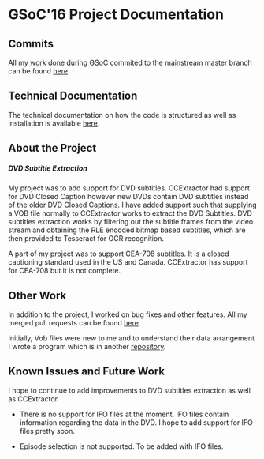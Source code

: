 
# GSoC'16 Project Documentation


## Commits

All my work done during GSoC commited to the mainstream master branch can be found  [here](https://github.com/CCExtractor/ccextractor/commits/master?author=bigharshrag). 


## Technical Documentation

The technical documentation on how the code is structured as well as installation is available [ here](/ccextractor-wiki-test/2020/02/20/http:--www.ccextractor.org-doku.php?id=public:gsoc:dvd_subtitles_technical_documentation_gsoc_16).

## About the Project

##### DVD Subtitle Extraction

My project was to add support for DVD subtitles. CCExtractor had support for DVD Closed Caption however new DVDs contain DVD subtitles instead of the older DVD Closed Captions. I have added support such that supplying a VOB file normally to CCExtractor works to extract the DVD Subtitles. DVD subtitles extraction works by filtering out the subtitle frames from the video stream and obtaining the RLE encoded bitmap based subtitles, which are then provided to Tesseract for OCR recognition.

A part of my project was to support CEA-708 subtitles. It is a closed captioning standard used in the US and Canada. CCExtractor has support for CEA-708 but it is not complete.


## Other Work

In addition to the project, I worked on bug fixes and other features. All my merged pull requests can be found [here](https://github.com/CCExtractor/ccextractor/pulls?q=is%3Apr+author%3Abigharshrag+is%3Aclosed).

Initially, Vob files were new to me and to understand their data arrangement I wrote a program which is in another [repository](https://github.com/bigharshrag/DVDSub).

## Known Issues and Future Work

I hope to continue to add improvements to DVD subtitles extraction as well as CCExtractor.

*  There is no support for IFO files at the moment. IFO files contain information regarding the data in the DVD. I hope to add support for IFO files pretty soon.

*  Episode selection is not supported. To be added with IFO files.

